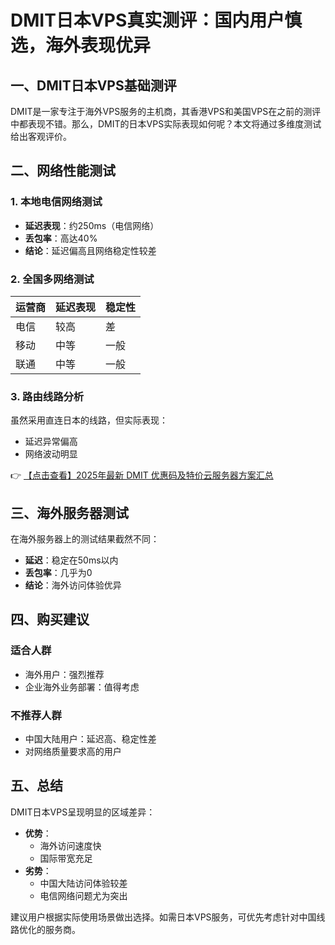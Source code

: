 # DMIT日本VPS真实测评：国内用户慎选，海外表现优异

## 一、DMIT日本VPS基础测评

DMIT是一家专注于海外VPS服务的主机商，其香港VPS和美国VPS在之前的测评中都表现不错。那么，DMIT的日本VPS实际表现如何呢？本文将通过多维度测试给出客观评价。

## 二、网络性能测试

### 1. 本地电信网络测试
- **延迟表现**：约250ms（电信网络）
- **丢包率**：高达40%
- **结论**：延迟偏高且网络稳定性较差

### 2. 全国多网络测试
| 运营商 | 延迟表现 | 稳定性 |
|--------|----------|--------|
| 电信   | 较高     | 差     |
| 移动   | 中等     | 一般   |
| 联通   | 中等     | 一般   |

### 3. 路由线路分析
虽然采用直连日本的线路，但实际表现：
- 延迟异常偏高
- 网络波动明显

👉 [【点击查看】2025年最新 DMIT 优惠码及特价云服务器方案汇总](https://bit.ly/dmit_coupon)

## 三、海外服务器测试

在海外服务器上的测试结果截然不同：
- **延迟**：稳定在50ms以内
- **丢包率**：几乎为0
- **结论**：海外访问体验优异

## 四、购买建议

### 适合人群
- 海外用户：强烈推荐
- 企业海外业务部署：值得考虑

### 不推荐人群
- 中国大陆用户：延迟高、稳定性差
- 对网络质量要求高的用户

## 五、总结

DMIT日本VPS呈现明显的区域差异：
- **优势**：
  - 海外访问速度快
  - 国际带宽充足
- **劣势**：
  - 中国大陆访问体验较差
  - 电信网络问题尤为突出

建议用户根据实际使用场景做出选择。如需日本VPS服务，可优先考虑针对中国线路优化的服务商。